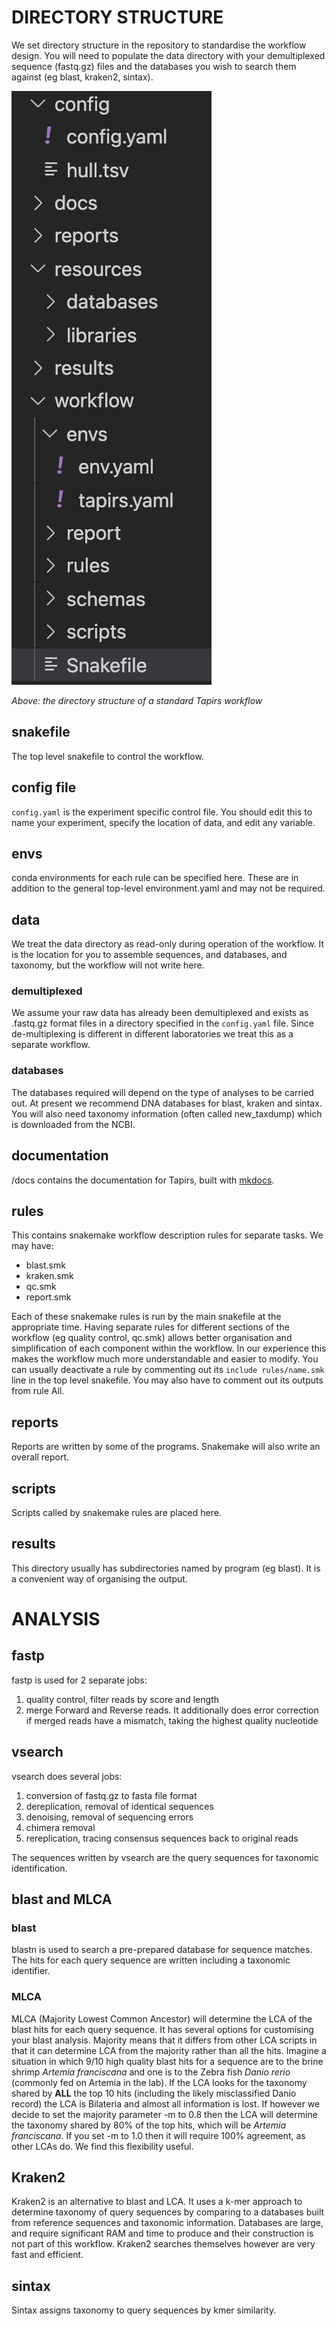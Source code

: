 # DIRECTORY STRUCTURE

We set directory structure in the repository to standardise the workflow design. You will need to populate the data directory with your demultiplexed sequence (fastq.gz) files and the databases you wish to search them against (eg blast, kraken2, sintax).

![Directory Structure](../images/directories.png)

*Above: the directory structure of a standard Tapirs workflow*
## snakefile
The top level snakefile to control the workflow.
## config file
`config.yaml` is the experiment specific control file. You should edit this to name your experiment, specify the location of data, and edit any variable.
## envs
conda environments for each rule can be specified here. These are in addition to the general top-level environment.yaml and may not be required.
## data
We treat the data directory as read-only during operation of the workflow. It is the location for you to assemble sequences, and databases, and taxonomy, but the workflow will not write here.
### demultiplexed
We assume your raw data has already been demultiplexed and exists as .fastq.gz format files in a directory specified in the `config.yaml` file. Since de-multiplexing is different in different laboratories we treat this as a separate workflow.
### databases
The databases required will depend on the type of analyses to be carried out. At present we recommend DNA databases for blast, kraken and sintax. You will also need taxonomy information (often called new_taxdump) which is downloaded from the NCBI.
## documentation
/docs contains the documentation for Tapirs, built with [mkdocs](https://www.mkdocs.org/).
## rules
This contains snakemake workflow description rules for separate tasks. We may have:

- blast.smk
- kraken.smk
- qc.smk
- report.smk

Each of these snakemake rules is run by the main snakefile at the appropriate time. Having separate rules for different sections of the workflow (eg quality control, qc.smk) allows better organisation and simplification of each component within the workflow. In our experience this makes the workflow much more understandable and easier to modify. You can usually deactivate a rule by commenting out its `include rules/name.smk` line in the top level snakefile. You may also have to comment out its outputs from rule All.
## reports
Reports are written by some of the programs. Snakemake will also write an overall report.
## scripts
Scripts called by snakemake rules are placed here.
## results
This directory usually has subdirectories named by program (eg blast). It is a convenient way of organising the output.

# ANALYSIS
## fastp
fastp is used for 2 separate jobs:

1. quality control, filter reads by score and length
2. merge Forward and Reverse reads. It additionally does error correction if merged reads have a mismatch, taking the highest quality nucleotide

## vsearch
vsearch does several jobs:

1. conversion of fastq.gz to fasta file format
2. dereplication, removal of identical sequences
3. denoising, removal of sequencing errors
4. chimera removal
5. rereplication, tracing consensus sequences back to original reads

The sequences written by vsearch are the query sequences for taxonomic identification.

## blast and MLCA
### blast
blastn is used to search a pre-prepared database for sequence matches. The hits for each query sequence are written including a taxonomic identifier.

### MLCA
MLCA (Majority Lowest Common Ancestor) will determine the LCA of the blast hits for each query sequence. It has several options for customising your blast analysis. Majority means that it differs from other LCA scripts in that it can determine LCA from the majority rather than all the hits. Imagine a situation in which 9/10 high quality blast hits for a sequence are to the brine shrimp _Artemia franciscana_ and one is to the Zebra fish _Danio rerio_ (commonly fed on Artemia in the lab). If the LCA looks for the taxonomy shared by **ALL** the top 10 hits (including the likely misclassified Danio record) the LCA is Bilateria and almost all information is lost. If however we decide to set the majority parameter -m to 0.8 then the LCA will determine the taxonomy shared by 80% of the top hits, which will be _Artemia franciscana_. If you set -m to 1.0 then it will require 100% agreement, as other LCAs do. We find this flexibility useful.

## Kraken2
Kraken2 is an alternative to blast and LCA. It uses a k-mer approach to determine taxonomy of query sequences by comparing to a databases built from reference sequences and taxonomic information. Databases are large, and require significant RAM and time to produce and their construction is not part of this workflow. Kraken2 searches themselves however are very fast and efficient.

## sintax
Sintax assigns taxonomy to query sequences by kmer similarity.

